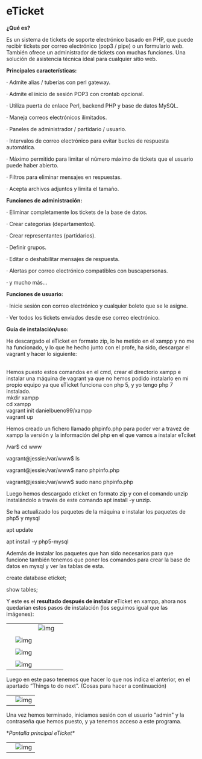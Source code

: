 # eTicket

**¿Qué es?**

Es un sistema de tickets de soporte electrónico basado en PHP, que puede recibir tickets por correo electrónico (pop3 / pipe) o un formulario web. También ofrece un administrador de tickets con muchas funciones. Una solución de asistencia técnica ideal para cualquier sitio web.




**Principales características:**

·     Admite alias / tuberías con perl gateway.

·     Admite el inicio de sesión POP3 con crontab opcional.

·     Utiliza puerta de enlace Perl, backend PHP y base de datos MySQL.

·     Maneja correos electrónicos ilimitados.

·     Paneles de administrador / partidario / usuario.

·     Intervalos de correo electrónico para evitar bucles de respuesta automática.

·     Máximo permitido para limitar el número máximo de tickets que el usuario puede haber abierto.

·     Filtros para eliminar mensajes en respuestas.

·     Acepta archivos adjuntos y limita el tamaño.
  <br>
  
**Funciones de administración:**

·     Eliminar completamente los tickets de la base de datos.

·     Crear categorías (departamentos).

·     Crear representantes (partidarios).

·     Definir grupos.

·     Editar o deshabilitar mensajes de respuesta.

·     Alertas por correo electrónico compatibles con buscapersonas.

·     y mucho más...
 <br>

**Funciones de usuario:**

·     Inicie sesión con correo electrónico y cualquier boleto que se le asigne.

·     Ver todos los tickets enviados desde ese correo electrónico. 
 <br>

**Guía de instalación/uso:**

He descargado el eTicket en formato zip, lo he metido en el xampp y no me ha funcionado, y lo que he hecho junto con el profe, ha sido, descargar el vagrant y hacer lo siguiente:
 <br>
 <br>

Hemos puesto estos comandos en el cmd, crear el directorio xampp e instalar una máquina de vagrant ya que no hemos podido instalarlo en mi propio equipo ya que eTicket funciona con php 5, y yo tengo php 7 instalado.
 <br>
mkdir xampp
 <br>
cd xampp
 <br>
vagrant init danielbueno99/xampp
 <br>
vagrant up
 <br>
 

Hemos creado un fichero llamado phpinfo.php para poder ver a travez de xampp la versión y la información del php en el que vamos a instalar eTciket

/var$ cd www

vagrant@jessie:/var/www$ ls

vagrant@jessie:/var/www$ nano phpinfo.php

vagrant@jessie:/var/www$ sudo nano phpinfo.php

 

Luego hemos descargado eticket en formato zip y con el comando unzip instalándolo a través de este comando apt install -y unzip.

 

Se ha actualizado los paquetes de la máquina e instalar los paquetes de php5 y mysql

apt update

apt install -y php5-mysql

 

Además de instalar los paquetes que han sido necesarios para que funcione también tenemos que poner los comandos para crear la base de datos en mysql y ver las tablas de esta.

create database eticket;

show tables;

 



Y este es el **resultado después de instalar** eTicket en xampp, ahora nos quedarían estos pasos de instalación (los seguimos igual que las imágenes):



|      |                                                              |                                                              |      |
| ---- | ------------------------------------------------------------ | ------------------------------------------------------------ | ---- |
|      |                                                              | ![img](file:///C:/Users/Javi/AppData/Local/Temp/msohtmlclip1/01/clip_image005.png) |      |
|      |                                                              |                                                              |      |
|      | ![img](file:///C:/Users/Javi/AppData/Local/Temp/msohtmlclip1/01/clip_image006.png) |                                                              |      |
|      |                                                              |                                                              |      |
|      | ![img](file:///C:/Users/Javi/AppData/Local/Temp/msohtmlclip1/01/clip_image007.png) |                                                              |      |
|      |                                                              |                                                              |      |
|      | ![img](file:///C:/Users/Javi/AppData/Local/Temp/msohtmlclip1/01/clip_image008.png) |                                                              |      |

 



Luego en este paso tenemos que hacer lo que nos indica el anterior, en el apartado “Things to do next”. (Cosas para hacer a continuación)



|      |                                                              |
| ---- | ------------------------------------------------------------ |
|      | ![img](file:///C:/Users/Javi/AppData/Local/Temp/msohtmlclip1/01/clip_image010.png) |

 





Una vez hemos terminado, iniciamos sesión con el usuario "admin" y la contraseña que hemos puesto, y ya tenemos acceso a este programa.

 

**Pantalla principal eTicket\**



|      |                                                              |
| ---- | ------------------------------------------------------------ |
|      | ![img](file:///C:/Users/Javi/AppData/Local/Temp/msohtmlclip1/01/clip_image012.png) |

 



 
